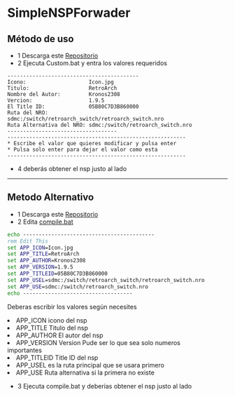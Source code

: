 # SimpleNSPForwader


## Método de uso
* 1 Descarga este [Repositorio](https://github.com/StarDustCFW/SimpleNSPForwader/archive/refs/heads/main.zip)
* 2 Ejecuta Custom.bat y entra los valores requeridos 
```console
------------------------------------------
Icono:                    Icon.jpg
Titulo:                   RetroArch
Nombre del Autor:         Kronos2308
Vercion:                  1.9.5
El Title ID:              05B80C7D3B860000
Ruta del NRO:             sdmc:/switch/retroarch_switch/retroarch_switch.nro
Ruta Alternativa del NRO: sdmc:/switch/retroarch_switch.nro
-----------------------------------
---------------------------------------------------------
* Escribe el valor que quieres modificar y pulsa enter
* Pulsa solo enter para dejar el valor como esta
---------------------------------------------------------

```
* 4 deberás obtener el nsp justo al lado
* * * *

## Metodo Alternativo
* 1 Descarga este [Repositorio](https://github.com/StarDustCFW/SimpleNSPForwader/archive/refs/heads/main.zip)
* 2 Edita [compile.bat](/compile.bat)
```bat
echo ------------------------------------------
rem Edit This
set APP_ICON=Icon.jpg
set APP_TITLE=RetroArch
set APP_AUTHOR=Kronos2308
set APP_VERSION=1.9.5
set APP_TITLEID=05B80C7D3B860000
set APP_USEL=sdmc:/switch/retroarch_switch/retroarch_switch.nro
set APP_USE=sdmc:/switch/retroarch_switch.nro
echo -----------------------------------

```
Deberas escribir los valores según necesites
<li>APP_ICON icono del nsp </li>
<li>APP_TITLE Titulo del nsp</li>
<li>APP_AUTHOR El autor del nsp</li>
<li>APP_VERSION Version Pude ser lo que sea solo numeros</li>
<lu>importantes</lu>
<li>APP_TITLEID Title ID del nsp
<li>APP_USEL es la ruta principal que se usara primero</li>
<li>APP_USE Ruta alternativa si la primera no existe </li>

* 3 Ejecuta compile.bat y deberías obtener el nsp justo al lado
